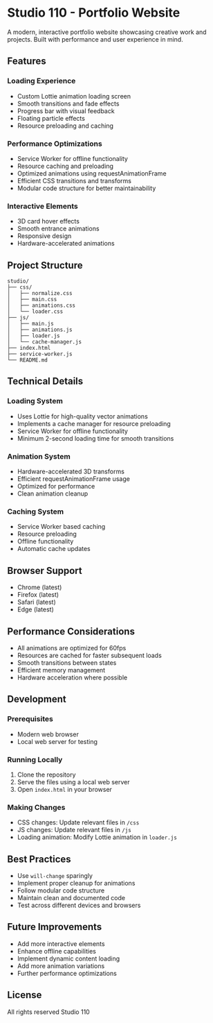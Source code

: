 # Studio 110 - Portfolio Website

A modern, interactive portfolio website showcasing creative work and projects. Built with performance and user experience in mind.

## Features

### Loading Experience
- Custom Lottie animation loading screen
- Smooth transitions and fade effects
- Progress bar with visual feedback
- Floating particle effects
- Resource preloading and caching

### Performance Optimizations
- Service Worker for offline functionality
- Resource caching and preloading
- Optimized animations using requestAnimationFrame
- Efficient CSS transitions and transforms
- Modular code structure for better maintainability

### Interactive Elements
- 3D card hover effects
- Smooth entrance animations
- Responsive design
- Hardware-accelerated animations

## Project Structure

```
studio/
├── css/
│   ├── normalize.css
│   ├── main.css
│   ├── animations.css
│   └── loader.css
├── js/
│   ├── main.js
│   ├── animations.js
│   ├── loader.js
│   └── cache-manager.js
├── index.html
├── service-worker.js
└── README.md
```

## Technical Details

### Loading System
- Uses Lottie for high-quality vector animations
- Implements a cache manager for resource preloading
- Service Worker for offline functionality
- Minimum 2-second loading time for smooth transitions

### Animation System
- Hardware-accelerated 3D transforms
- Efficient requestAnimationFrame usage
- Optimized for performance
- Clean animation cleanup

### Caching System
- Service Worker based caching
- Resource preloading
- Offline functionality
- Automatic cache updates

## Browser Support
- Chrome (latest)
- Firefox (latest)
- Safari (latest)
- Edge (latest)

## Performance Considerations
- All animations are optimized for 60fps
- Resources are cached for faster subsequent loads
- Smooth transitions between states
- Efficient memory management
- Hardware acceleration where possible

## Development

### Prerequisites
- Modern web browser
- Local web server for testing

### Running Locally
1. Clone the repository
2. Serve the files using a local web server
3. Open `index.html` in your browser

### Making Changes
- CSS changes: Update relevant files in `/css`
- JS changes: Update relevant files in `/js`
- Loading animation: Modify Lottie animation in `loader.js`

## Best Practices
- Use `will-change` sparingly
- Implement proper cleanup for animations
- Follow modular code structure
- Maintain clean and documented code
- Test across different devices and browsers

## Future Improvements
- Add more interactive elements
- Enhance offline capabilities
- Implement dynamic content loading
- Add more animation variations
- Further performance optimizations

## License
All rights reserved Studio 110